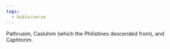 ```yaml
---
tags:
  - bible/verse
---
```

Pathrusim, Casluhim (which the Philistines descended from), and Caphtorim.